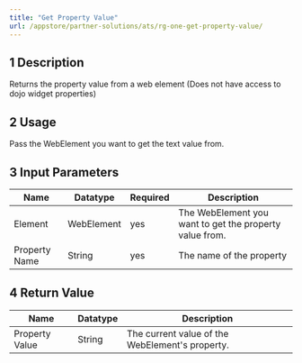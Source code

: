 ```yaml
---
title: "Get Property Value"
url: /appstore/partner-solutions/ats/rg-one-get-property-value/
---
```


## 1 Description

Returns the property value from a web element
(Does not have access to dojo widget properties)

## 2 Usage

Pass the WebElement you want to get the text value from.

## 3 Input Parameters

Name | Datatype | Required | Description
---- | -------- | ------- |---------------
Element | WebElement | yes | The WebElement you want to get the property value from.
Property Name | String | yes | The name of the property

## 4 Return Value

Name | Datatype | Description
---- | --------- | ---------------
Property Value | String | The current value of the WebElement's property.
